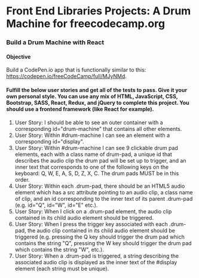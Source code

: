 # Front End Libraries Projects: A Drum Machine for freecodecamp.org

### Build a Drum Machine with React

#### Objective

Build a CodePen.io app that is functionally similar to this: https://codepen.io/freeCodeCamp/full/MJyNMd.

#### Fulfill the below user stories and get all of the tests to pass. Give it your own personal style. You can use any mix of HTML, JavaScript, CSS, Bootstrap, SASS, React, Redux, and jQuery to complete this project. You should use a frontend framework (like React for example).

1. User Story: I should be able to see an outer container with a corresponding id="drum-machine" that contains all other elements.
2. User Story: Within #drum-machine I can see an element with a corresponding id="display".
3. User Story: Within #drum-machine I can see 9 clickable drum pad elements, each with a class name of drum-pad, a unique id that describes the audio clip the drum pad will be set up to trigger, and an inner text that corresponds to one of the following keys on the keyboard: Q, W, E, A, S, D, Z, X, C. The drum pads MUST be in this order.
4. User Story: Within each .drum-pad, there should be an HTML5 audio element which has a src attribute pointing to an audio clip, a class name of clip, and an id corresponding to the inner text of its parent .drum-pad (e.g. id="Q", id="W", id="E" etc.).
5. User Story: When I click on a .drum-pad element, the audio clip contained in its child audio element should be triggered.
6. User Story: When I press the trigger key associated with each .drum-pad, the audio clip contained in its child audio element should be triggered (e.g. pressing the Q key should trigger the drum pad which contains the string "Q", pressing the W key should trigger the drum pad which contains the string "W", etc.).
7. User Story: When a .drum-pad is triggered, a string describing the associated audio clip is displayed as the inner text of the #display element (each string must be unique).
